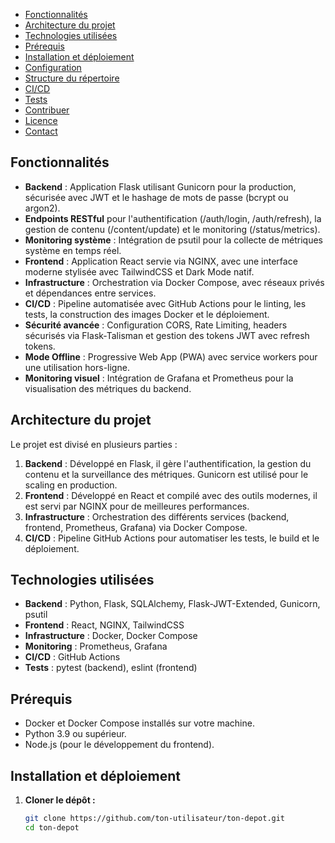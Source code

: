 - [Fonctionnalités](#fonctionnalités)
- [Architecture du projet](#architecture-du-projet)
- [Technologies utilisées](#technologies-utilisées)
- [Prérequis](#prérequis)
- [Installation et déploiement](#installation-et-déploiement)
- [Configuration](#configuration)
- [Structure du répertoire](#structure-du-répertoire)
- [CI/CD](#cicd)
- [Tests](#tests)
- [Contribuer](#contribuer)
- [Licence](#licence)
- [Contact](#contact)

## Fonctionnalités

- **Backend** : Application Flask utilisant Gunicorn pour la production, sécurisée avec JWT et le hashage de mots de passe (bcrypt ou argon2).
- **Endpoints RESTful** pour l'authentification (/auth/login, /auth/refresh), la gestion de contenu (/content/update) et le monitoring (/status/metrics).
- **Monitoring système** : Intégration de psutil pour la collecte de métriques système en temps réel.
- **Frontend** : Application React servie via NGINX, avec une interface moderne stylisée avec TailwindCSS et Dark Mode natif.
- **Infrastructure** : Orchestration via Docker Compose, avec réseaux privés et dépendances entre services.
- **CI/CD** : Pipeline automatisée avec GitHub Actions pour le linting, les tests, la construction des images Docker et le déploiement.
- **Sécurité avancée** : Configuration CORS, Rate Limiting, headers sécurisés via Flask-Talisman et gestion des tokens JWT avec refresh tokens.
- **Mode Offline** : Progressive Web App (PWA) avec service workers pour une utilisation hors-ligne.
- **Monitoring visuel** : Intégration de Grafana et Prometheus pour la visualisation des métriques du backend.

## Architecture du projet

Le projet est divisé en plusieurs parties :

1. **Backend** : Développé en Flask, il gère l'authentification, la gestion du contenu et la surveillance des métriques. Gunicorn est utilisé pour le scaling en production.
2. **Frontend** : Développé en React et compilé avec des outils modernes, il est servi par NGINX pour de meilleures performances.
3. **Infrastructure** : Orchestration des différents services (backend, frontend, Prometheus, Grafana) via Docker Compose.
4. **CI/CD** : Pipeline GitHub Actions pour automatiser les tests, le build et le déploiement.

## Technologies utilisées

- **Backend** : Python, Flask, SQLAlchemy, Flask-JWT-Extended, Gunicorn, psutil
- **Frontend** : React, NGINX, TailwindCSS
- **Infrastructure** : Docker, Docker Compose
- **Monitoring** : Prometheus, Grafana
- **CI/CD** : GitHub Actions
- **Tests** : pytest (backend), eslint (frontend)

## Prérequis

- Docker et Docker Compose installés sur votre machine.
- Python 3.9 ou supérieur.
- Node.js (pour le développement du frontend).

## Installation et déploiement

1. **Cloner le dépôt :**
   ```bash
   git clone https://github.com/ton-utilisateur/ton-depot.git
   cd ton-depot